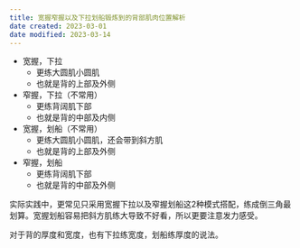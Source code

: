 ```yaml
---
title: 宽握窄握以及下拉划船锻炼到的背部肌肉位置解析
date created: 2023-03-01
date modified: 2023-03-14
---
```

- 宽握，下拉
	- 更练大圆肌小圆肌
	- 也就是背的上部及外侧
- 窄握，下拉（不常用）
	- 更练背阔肌下部
	- 也就是背的中部及内侧
- 宽握，划船（不常用）
	- 更练大圆肌小圆肌，还会带到斜方肌
	- 也就是背的上部及外侧
- 窄握，划船
	- 更练背阔肌下部
	- 也就是背的中部及外侧

实际实践中，更常见只采用宽握下拉以及窄握划船这2种模式搭配，练成倒三角最划算。宽握划船容易把斜方肌练大导致不好看，所以更要注意发力感受。

对于背的厚度和宽度，也有下拉练宽度，划船练厚度的说法。

